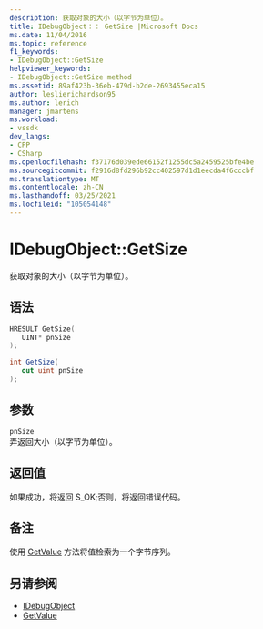 ```yaml
---
description: 获取对象的大小（以字节为单位）。
title: IDebugObject：： GetSize |Microsoft Docs
ms.date: 11/04/2016
ms.topic: reference
f1_keywords:
- IDebugObject::GetSize
helpviewer_keywords:
- IDebugObject::GetSize method
ms.assetid: 89af423b-36eb-479d-b2de-2693455eca15
author: leslierichardson95
ms.author: lerich
manager: jmartens
ms.workload:
- vssdk
dev_langs:
- CPP
- CSharp
ms.openlocfilehash: f37176d039ede66152f1255dc5a2459525bfe4be
ms.sourcegitcommit: f2916d8fd296b92cc402597d1d1eecda4f6cccbf
ms.translationtype: MT
ms.contentlocale: zh-CN
ms.lasthandoff: 03/25/2021
ms.locfileid: "105054148"
---
```

# <a name="idebugobjectgetsize"></a>IDebugObject::GetSize
获取对象的大小（以字节为单位）。

## <a name="syntax"></a>语法

```cpp
HRESULT GetSize( 
   UINT* pnSize
);
```

```csharp
int GetSize(
   out uint pnSize
);
```

## <a name="parameters"></a>参数
`pnSize`\
弄返回大小（以字节为单位）。

## <a name="return-value"></a>返回值
 如果成功，将返回 S_OK;否则，将返回错误代码。

## <a name="remarks"></a>备注
 使用 [GetValue](../../../extensibility/debugger/reference/idebugobject-getvalue.md) 方法将值检索为一个字节序列。

## <a name="see-also"></a>另请参阅
- [IDebugObject](../../../extensibility/debugger/reference/idebugobject.md)
- [GetValue](../../../extensibility/debugger/reference/idebugobject-getvalue.md)

